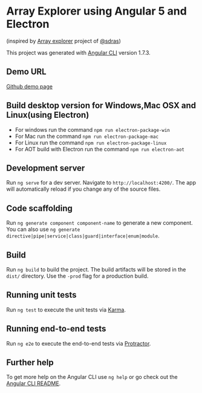# Array Explorer using Angular 5 and Electron

(inspired by [Array explorer](https://github.com/sdras/array-explorer/) project of [@sdras](https://github.com/sdras))

This project was generated with [Angular CLI](https://github.com/angular/angular-cli) version 1.7.3.

## Demo URL

[Github demo page](https://niladri24dutta.github.io/Array-explorer-angular/)

## Build desktop version for Windows,Mac OSX and Linux(using Electron)

- For windows run the command `npm run electron-package-win` 
- For Mac run the command `npm run electron-package-mac`
- For Linux run the command `npm run electron-package-linux`
- For AOT build with Electron run the command `npm run electron-aot`

## Development server

Run `ng serve` for a dev server. Navigate to `http://localhost:4200/`. The app will automatically reload if you change any of the source files.

## Code scaffolding

Run `ng generate component component-name` to generate a new component. You can also use `ng generate directive|pipe|service|class|guard|interface|enum|module`.

## Build

Run `ng build` to build the project. The build artifacts will be stored in the `dist/` directory. Use the `-prod` flag for a production build.

## Running unit tests

Run `ng test` to execute the unit tests via [Karma](https://karma-runner.github.io).

## Running end-to-end tests

Run `ng e2e` to execute the end-to-end tests via [Protractor](http://www.protractortest.org/).

## Further help

To get more help on the Angular CLI use `ng help` or go check out the [Angular CLI README](https://github.com/angular/angular-cli/blob/master/README.md).

